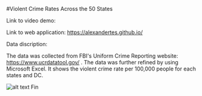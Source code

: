 #Violent Crime Rates Across the 50 States

Link to video demo:

Link to web application: https://alexandertes.github.io/

Data discription: 

The data was collected from FBI's Uniform Crime Reporting website: https://www.ucrdatatool.gov/ .
The data was further refined by using Microsoft Excel. 
It shows the violent crime rate per 100,000 people for each states and DC.

![alt text](https://raw.githubusercontent.com/AlexanderTes/AlexanderTes.github.io/master/)
Fin


